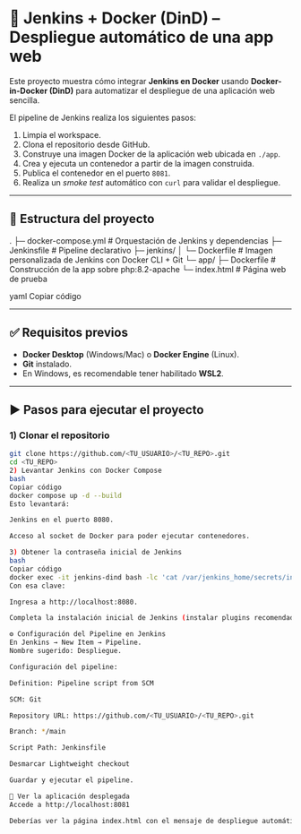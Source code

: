 # 🚀 Jenkins + Docker (DinD) – Despliegue automático de una app web

Este proyecto muestra cómo integrar **Jenkins en Docker** usando **Docker-in-Docker (DinD)** para automatizar el despliegue de una aplicación web sencilla.

El pipeline de Jenkins realiza los siguientes pasos:
1. Limpia el workspace.
2. Clona el repositorio desde GitHub.
3. Construye una imagen Docker de la aplicación web ubicada en `./app`.
4. Crea y ejecuta un contenedor a partir de la imagen construida.
5. Publica el contenedor en el puerto `8081`.
6. Realiza un *smoke test* automático con `curl` para validar el despliegue.

---

## 📂 Estructura del proyecto

.
├─ docker-compose.yml # Orquestación de Jenkins y dependencias
├─ Jenkinsfile # Pipeline declarativo
├─ jenkins/
│ └─ Dockerfile # Imagen personalizada de Jenkins con Docker CLI + Git
└─ app/
├─ Dockerfile # Construcción de la app sobre php:8.2-apache
└─ index.html # Página web de prueba

yaml
Copiar código

---

## ✅ Requisitos previos

- **Docker Desktop** (Windows/Mac) o **Docker Engine** (Linux).
- **Git** instalado.
- En Windows, es recomendable tener habilitado **WSL2**.

---

## ▶️ Pasos para ejecutar el proyecto

### 1) Clonar el repositorio

```bash
git clone https://github.com/<TU_USUARIO>/<TU_REPO>.git
cd <TU_REPO>
2) Levantar Jenkins con Docker Compose
bash
Copiar código
docker compose up -d --build
Esto levantará:

Jenkins en el puerto 8080.

Acceso al socket de Docker para poder ejecutar contenedores.

3) Obtener la contraseña inicial de Jenkins
bash
Copiar código
docker exec -it jenkins-dind bash -lc 'cat /var/jenkins_home/secrets/initialAdminPassword'
Con esa clave:

Ingresa a http://localhost:8080.

Completa la instalación inicial de Jenkins (instalar plugins recomendados).

⚙️ Configuración del Pipeline en Jenkins
En Jenkins → New Item → Pipeline.
Nombre sugerido: Despliegue.

Configuración del pipeline:

Definition: Pipeline script from SCM

SCM: Git

Repository URL: https://github.com/<TU_USUARIO>/<TU_REPO>.git

Branch: */main

Script Path: Jenkinsfile

Desmarcar Lightweight checkout

Guardar y ejecutar el pipeline.

👀 Ver la aplicación desplegada
Accede a http://localhost:8081

Deberías ver la página index.html con el mensaje de despliegue automático.